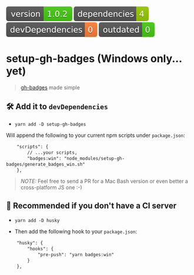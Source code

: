 <img src=".ci_badges/npm-version-badge.svg" /> <img src=".ci_badges/npm-dependencies-badge.svg" /> <img src=".ci_badges/npm-devdependencies-badge.svg" /> <img src=".ci_badges/npm-outdated-dependencies-badge.svg" />

# setup-gh-badges (Windows only... yet)

> [gh-badges](https://www.npmjs.com/package/gh-badges) made simple 

## 🛠️ Add it to `devDependencies`

- `yarn add -D setup-gh-badges`

Will append the following to your current npm scripts under `package.json`:
```
    "scripts": {
        // ...your scripts,
        "badges:win": "node_modules/setup-gh-badges/generate_badges_win.sh"
    },
```

> _NOTE:_ Feel free to send a PR for a Mac Bash version or even better a cross-platform JS one :-)

## 📌 Recommended if you don't have a CI server

- `yarn add -D husky`

- Then add the following hook to your `package.json`:
```
    "husky": {
        "hooks": {
            "pre-push": "yarn badges:win"
        }
    },
```
